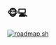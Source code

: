## 🐵💻

[![roadmap.sh](https://roadmap.sh/card/wide/67128896791f57dd60c58669?variant=dark&roadmaps=git-github%2Cdatastructures-and-algorithms%2Cjavascript%2Clinux)](https://roadmap.sh)
